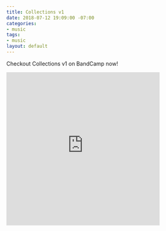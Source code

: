```yaml
---
title: Collections v1
date: 2018-07-12 19:09:00 -07:00
categories:
- music
tags:
- music
layout: default
---
```


Checkout Collections v1 on BandCamp now!

<iframe style="border: 0; width: 400px; height: 400px;" src="https://bandcamp.com/EmbeddedPlayer/album=2907415049/size=large/bgcol=ffffff/linkcol=0687f5/artwork=small/transparent=true/" seamless><a href="http://chayumusic.bandcamp.com/album/collections-vol-1">Collections Vol. 1 by ЧAYU</a></iframe>